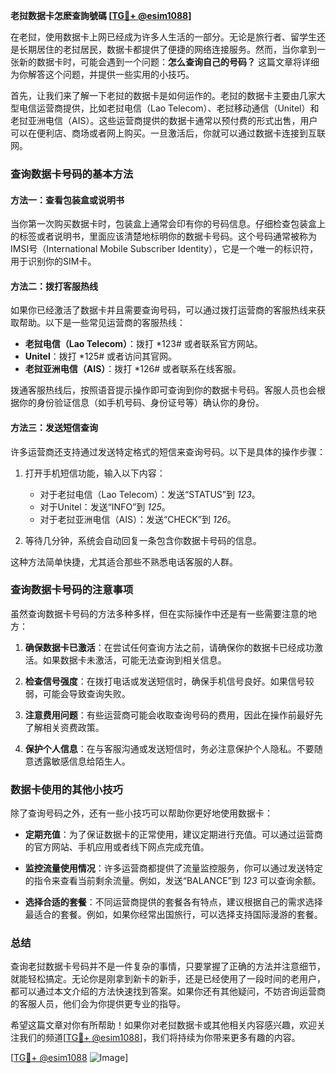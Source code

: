 **老挝数据卡怎麽查詢號碼 [[TG💪+ @esim1088](https://t.me/s/esim1088)]**

在老挝，使用数据卡上网已经成为许多人生活的一部分。无论是旅行者、留学生还是长期居住的老挝居民，数据卡都提供了便捷的网络连接服务。然而，当你拿到一张新的数据卡时，可能会遇到一个问题：**怎么查询自己的号码？** 这篇文章将详细为你解答这个问题，并提供一些实用的小技巧。

首先，让我们来了解一下老挝的数据卡是如何运作的。老挝的数据卡主要由几家大型电信运营商提供，比如老挝电信（Lao Telecom）、老挝移动通信（Unitel）和老挝亚洲电信（AIS）。这些运营商提供的数据卡通常以预付费的形式出售，用户可以在便利店、商场或者网上购买。一旦激活后，你就可以通过数据卡连接到互联网。

### 查询数据卡号码的基本方法

#### 方法一：查看包装盒或说明书
当你第一次购买数据卡时，包装盒上通常会印有你的号码信息。仔细检查包装盒上的标签或者说明书，里面应该清楚地标明你的数据卡号码。这个号码通常被称为IMSI号（International Mobile Subscriber Identity），它是一个唯一的标识符，用于识别你的SIM卡。

#### 方法二：拨打客服热线
如果你已经激活了数据卡并且需要查询号码，可以通过拨打运营商的客服热线来获取帮助。以下是一些常见运营商的客服热线：

- **老挝电信（Lao Telecom）**：拨打 *123# 或者联系官方网站。
- **Unitel**：拨打 *125# 或者访问其官网。
- **老挝亚洲电信（AIS）**：拨打 *126# 或者联系在线客服。

拨通客服热线后，按照语音提示操作即可查询到你的数据卡号码。客服人员也会根据你的身份验证信息（如手机号码、身份证号等）确认你的身份。

#### 方法三：发送短信查询
许多运营商还支持通过发送特定格式的短信来查询号码。以下是具体的操作步骤：

1. 打开手机短信功能，输入以下内容：
   - 对于老挝电信（Lao Telecom）：发送“STATUS”到 *123*。
   - 对于Unitel：发送“INFO”到 *125*。
   - 对于老挝亚洲电信（AIS）：发送“CHECK”到 *126*。

2. 等待几分钟，系统会自动回复一条包含你数据卡号码的信息。

这种方法简单快捷，尤其适合那些不熟悉电话客服的人群。

### 查询数据卡号码的注意事项

虽然查询数据卡号码的方法多种多样，但在实际操作中还是有一些需要注意的地方：

1. **确保数据卡已激活**：在尝试任何查询方法之前，请确保你的数据卡已经成功激活。如果数据卡未激活，可能无法查询到相关信息。
   
2. **检查信号强度**：在拨打电话或发送短信时，确保手机信号良好。如果信号较弱，可能会导致查询失败。

3. **注意费用问题**：有些运营商可能会收取查询号码的费用，因此在操作前最好先了解相关资费政策。

4. **保护个人信息**：在与客服沟通或发送短信时，务必注意保护个人隐私。不要随意透露敏感信息给陌生人。

### 数据卡使用的其他小技巧

除了查询号码之外，还有一些小技巧可以帮助你更好地使用数据卡：

- **定期充值**：为了保证数据卡的正常使用，建议定期进行充值。可以通过运营商的官方网站、手机应用或者线下网点完成充值。
  
- **监控流量使用情况**：许多运营商都提供了流量监控服务，你可以通过发送特定的指令来查看当前剩余流量。例如，发送“BALANCE”到 *123* 可以查询余额。

- **选择合适的套餐**：不同运营商提供的套餐各有特点，建议根据自己的需求选择最适合的套餐。例如，如果你经常出国旅行，可以选择支持国际漫游的套餐。

### 总结

查询老挝数据卡号码并不是一件复杂的事情，只要掌握了正确的方法并注意细节，就能轻松搞定。无论你是刚拿到新卡的新手，还是已经使用了一段时间的老用户，都可以通过本文介绍的方法快速找到答案。如果你还有其他疑问，不妨咨询运营商的客服人员，他们会为你提供更专业的指导。

希望这篇文章对你有所帮助！如果你对老挝数据卡或其他相关内容感兴趣，欢迎关注我们的频道[[TG💪+ @esim1088](https://t.me/s/esim1088)]，我们将持续为你带来更多有趣的内容。

[[TG💪+ @esim1088](https://t.me/s/esim1088) ![Image](https://i.postimg.cc/4NQfJmqS/Snipaste-2025-05-13-00-14-12.png)]